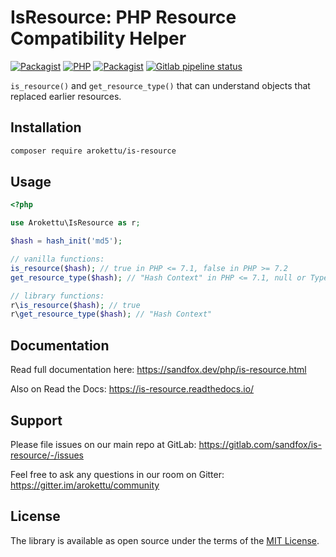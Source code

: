 # IsResource: PHP Resource Compatibility Helper

[![Packagist](https://img.shields.io/packagist/v/arokettu/is-resource.svg?style=flat-square)](https://packagist.org/packages/arokettu/is-resource)
[![PHP](https://img.shields.io/packagist/php-v/arokettu/is-resource.svg?style=flat-square)](https://packagist.org/packages/arokettu/is-resource)
[![Packagist](https://img.shields.io/github/license/arokettu/is-resource.svg?style=flat-square)](https://opensource.org/licenses/MIT)
[![Gitlab pipeline status](https://img.shields.io/gitlab/pipeline/sandfox/is-resource/master.svg?style=flat-square)](https://gitlab.com/sandfox/is-resource/-/pipelines)

``is_resource()`` and ``get_resource_type()`` that can understand objects that replaced earlier resources.

## Installation

```bash
composer require arokettu/is-resource
```

## Usage

```php
<?php

use Arokettu\IsResource as r;

$hash = hash_init('md5');

// vanilla functions:
is_resource($hash); // true in PHP <= 7.1, false in PHP >= 7.2
get_resource_type($hash); // "Hash Context" in PHP <= 7.1, null or TypeError in PHP >= 7.2

// library functions:
r\is_resource($hash); // true
r\get_resource_type($hash); // "Hash Context"
```

## Documentation

Read full documentation here: <https://sandfox.dev/php/is-resource.html>

Also on Read the Docs: <https://is-resource.readthedocs.io/>

## Support

Please file issues on our main repo at GitLab: <https://gitlab.com/sandfox/is-resource/-/issues>

Feel free to ask any questions in our room on Gitter: <https://gitter.im/arokettu/community>

## License

The library is available as open source under the terms of the [MIT License].

[MIT License]:  https://opensource.org/licenses/MIT
